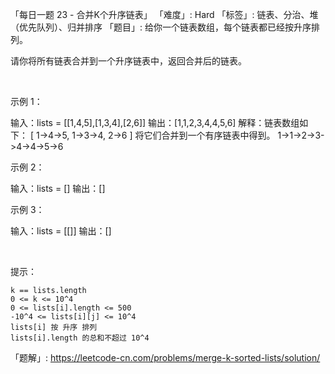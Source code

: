 「每日一题 23 - 合并K个升序链表」
「难度」: Hard
「标签」: 链表、分治、堆（优先队列）、归并排序
「题目」: 给你一个链表数组，每个链表都已经按升序排列。

请你将所有链表合并到一个升序链表中，返回合并后的链表。

 

示例 1：

输入：lists = [[1,4,5],[1,3,4],[2,6]]
输出：[1,1,2,3,4,4,5,6]
解释：链表数组如下：
[
  1->4->5,
  1->3->4,
  2->6
]
将它们合并到一个有序链表中得到。
1->1->2->3->4->4->5->6


示例 2：

输入：lists = []
输出：[]


示例 3：

输入：lists = [[]]
输出：[]


 

提示：


	k == lists.length
	0 <= k <= 10^4
	0 <= lists[i].length <= 500
	-10^4 <= lists[i][j] <= 10^4
	lists[i] 按 升序 排列
	lists[i].length 的总和不超过 10^4



「题解」: https://leetcode-cn.com/problems/merge-k-sorted-lists/solution/